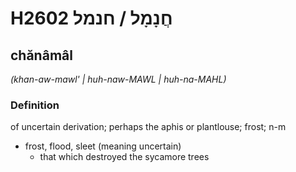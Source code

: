# H2602 חֲנָמָל / חנמל

## chănâmâl

_(khan-aw-mawl' | huh-naw-MAWL | huh-na-MAHL)_

### Definition

of uncertain derivation; perhaps the aphis or plantlouse; frost; n-m

- frost, flood, sleet (meaning uncertain)
  - that which destroyed the sycamore trees
